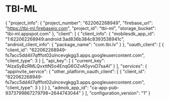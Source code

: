 # TBI-ML
{
  "project_info": {
    "project_number": "622062268949",
    "firebase_url": "https://tbi-ml.firebaseio.com",
    "project_id": "tbi-ml",
    "storage_bucket": "tbi-ml.appspot.com"
  },
  "client": [
    {
      "client_info": {
        "mobilesdk_app_id": "1:622062268949:android:3ad836b384c8393538941c",
        "android_client_info": {
          "package_name": "com.tbi.lv"
        }
      },
      "oauth_client": [
        {
          "client_id": "622062268949-fs7acc5dd4il7qfffot02ulncevgkgg3.apps.googleusercontent.com",
          "client_type": 3
        }
      ],
      "api_key": [
        {
          "current_key": "AIzaSyBzRMLQvxttN5o4EnqG6OZvA5yvsD7saAI"
        }
      ],
      "services": {
        "appinvite_service": {
          "other_platform_oauth_client": [
            {
              "client_id": "622062268949-fs7acc5dd4il7qfffot02ulncevgkgg3.apps.googleusercontent.com",
              "client_type": 3
            }
          ]
        }
      },
      "admob_app_id": "ca-app-pub-9373799867279798~2644743044"
    }
  ],
  "configuration_version": "1"
}

